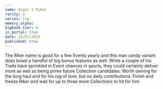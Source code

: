 ```yaml
---
name: Angel I Riker
rarity: 4
series: tng
memory_alpha:
bigbook_tier: 8
in_portal: true
date: 25/07/2016
published: true
---
```


The Riker name is good for a few Events yearly and this man candy variant does boast a handful of big bonus features as well. While a couple of his Traits have sprinkled in Event chances in spurts, they could certainly deliver more as well as being prime future Collection candidates. Worth owning for the long haul and for his rug of love, but no daily contributions. Finish and freeze Riker and wait for up to three more Collections to hit for him.
